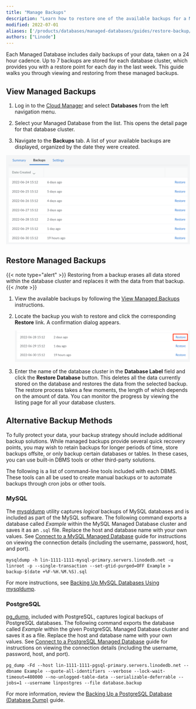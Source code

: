 ```yaml
---
title: "Manage Backups"
description: "Learn how to restore one of the available backups for a Managed Database."
modified: 2022-07-01
aliases: ['/products/databases/managed-databases/guides/restore-backup/']
authors: ["Linode"]
---
```


Each Managed Database includes daily backups of your data, taken on a 24 hour cadence. Up to 7 backups are stored for each database cluster, which provides you with a restore point for each day in the last week. This guide walks you through viewing and restoring from these managed backups.

## View Managed Backups

1. Log in to the [Cloud Manager](https://cloud.linode.com/) and select **Databases** from the left navigation menu.

1. Select your Managed Database from the list. This opens the detail page for that database cluster.

1. Navigate to the **Backups** tab. A list of your available backups are displayed, organized by the date they were created.

![Screenshot of all available managed backups in the Cloud Manager](available-managed-backups.png)

## Restore Managed Backups

{{< note type="alert" >}}
Restoring from a backup erases all data stored within the database cluster and replaces it with the data from that backup.
{{< /note >}}

1. View the available backups by following the [View Managed Backups](#view-managed-backups) instructions.

1. Locate the backup you wish to restore and click the corresponding **Restore** link. A confirmation dialog appears.

    ![Screenshot of several available backups highlighting the restore button](restore-from-backup.png)

1. Enter the name of the database cluster in the **Database Label** field and click the **Restore Database** button. This deletes all the data currently stored on the database and restores the data from the selected backup. The restore process takes a few moments, the length of which depends on the amount of data. You can monitor the progress by viewing the listing page for all your database clusters.

## Alternative Backup Methods

To fully protect your data, your backup strategy should include additional backup solutions. While managed backups provide several quick recovery points, you may wish to retain backups for longer periods of time, store backups offsite, or only backup certain databases or tables. In these cases, you can use built-in DBMS tools or other third-party solutions.

The following is a list of command-line tools included with each DBMS. These tools can all be used to create manual backups or to automate backups through cron jobs or other tools.

### MySQL

The [mysqldump](https://dev.mysql.com/doc/refman/8.0/en/mysqldump.html) utility captures *logical* backups of MySQL databases and is included as part of the MySQL software. The following command exports a database called *Example* within the MySQL Managed Database cluster and saves it as an `.sql` file. Replace the host and database name with your own values. See [Connect to a MySQL Managed Database](/docs/products/databases/managed-databases/guides/mysql-connect/) guide for instructions on viewing the connection details (including the username, password, host, and port).

    mysqldump -h lin-1111-1111-mysql-primary.servers.linodedb.net -u linroot -p --single-transaction --set-gtid-purged=OFF Example > backup-$(date +%F-%H.%M.%S).sql

For more instructions, see [Backing Up MySQL Databases Using mysqldump](/docs/guides/mysqldump-backups/).

### PostgreSQL

[pg_dump](https://www.postgresql.org/docs/current/app-pgdump.html), included with PostgreSQL, captures logical backups of PostgreSQL databases. The following command exports the database called *Example* within the given PostgreSQL Managed Database cluster and saves it as a file. Replace the host and database name with your own values. See [Connect to a PostgreSQL Managed Database](/docs/products/databases/managed-databases/guides/postgresql-connect/) guide for instructions on viewing the connection details (including the username, password, host, and port).

    pg_dump -Fd --host lin-1111-1111-pgsql-primary.servers.linodedb.net --dbname Example --quote-all-identifiers --verbose --lock-wait-timeout=480000 --no-unlogged-table-data --serializable-deferrable --jobs=1 --username linpostgres --file database.backup

For more information, review the [Backing Up a PostgreSQL Database (Database Dump)](/docs/guides/how-to-back-up-your-postgresql-database/) guide.